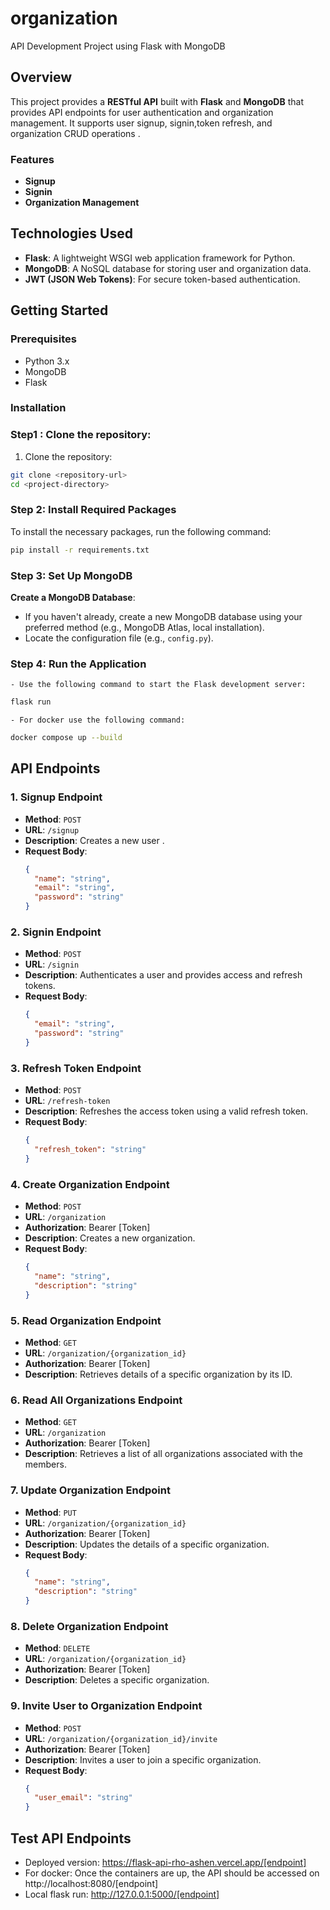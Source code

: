 # organization
API Development Project using Flask with MongoDB
## Overview
This project provides a **RESTful API** built with **Flask** and **MongoDB** that provides API endpoints for user authentication and organization management. It supports user signup, signin,token refresh, and organization CRUD operations .


### Features

- **Signup**
- **Signin**
- **Organization Management**

## Technologies Used

- **Flask**: A lightweight WSGI web application framework for Python.
- **MongoDB**: A NoSQL database for storing user and organization data.
- **JWT (JSON Web Tokens)**: For secure token-based authentication.

## Getting Started

### Prerequisites

- Python 3.x
- MongoDB
- Flask

### Installation
### Step1 : Clone the repository:
1. Clone the repository:
```bash
git clone <repository-url>
cd <project-directory>
```
### Step 2: Install Required Packages

To install the necessary packages, run the following command:
```bash
pip install -r requirements.txt
```
### Step 3: Set Up MongoDB
 **Create a MongoDB Database**:
   - If you haven't already, create a new MongoDB database using your preferred method (e.g., MongoDB Atlas, local installation).
   - Locate the configuration file (e.g., `config.py`).

### Step 4: Run the Application
    - Use the following command to start the Flask development server:
```bash
flask run
```
    - For docker use the following command:
```bash
docker compose up --build
```
## API Endpoints

### 1. Signup Endpoint

- **Method**: `POST`
- **URL**: `/signup`
- **Description**: Creates a new user .
- **Request Body**:
  ```json
  {
    "name": "string",
    "email": "string",
    "password": "string"
  }
    ```
### 2. Signin Endpoint

- **Method**: `POST`
- **URL**: `/signin`
- **Description**: Authenticates a user and provides access and refresh tokens.
- **Request Body**:
  ```json
  {
    "email": "string",
    "password": "string"
  }
    ```
### 3. Refresh Token Endpoint

- **Method**: `POST`
- **URL**: `/refresh-token`
- **Description**: Refreshes the access token using a valid refresh token.
- **Request Body**:
  ```json
  {
    "refresh_token": "string"
  }

### 4. Create Organization Endpoint

- **Method**: `POST`
- **URL**: `/organization`
- **Authorization**: Bearer [Token]
- **Description**: Creates a new organization.
- **Request Body**:
  ```json
  {
    "name": "string",
    "description": "string"
  }
    ```
### 5. Read Organization Endpoint

- **Method**: `GET`
- **URL**: `/organization/{organization_id}`
- **Authorization**: Bearer [Token]
- **Description**: Retrieves details of a specific organization by its ID.

### 6. Read All Organizations Endpoint

- **Method**: `GET`
- **URL**: `/organization`
- **Authorization**: Bearer [Token]
- **Description**: Retrieves a list of all organizations associated with the members.

### 7. Update Organization Endpoint

- **Method**: `PUT`
- **URL**: `/organization/{organization_id}`
- **Authorization**: Bearer [Token]
- **Description**: Updates the details of a specific organization.
- **Request Body**:
  ```json
  {
    "name": "string",
    "description": "string"
  }

### 8. Delete Organization Endpoint

- **Method**: `DELETE`
- **URL**: `/organization/{organization_id}`
- **Authorization**: Bearer [Token]
- **Description**: Deletes a specific organization.

### 9. Invite User to Organization Endpoint

- **Method**: `POST`
- **URL**: `/organization/{organization_id}/invite`
- **Authorization**: Bearer [Token]
- **Description**: Invites a user to join a specific organization.
- **Request Body**:
  ```json
  {
    "user_email": "string"
  }

## Test API Endpoints

- Deployed version: https://flask-api-rho-ashen.vercel.app/[endpoint]
- For docker: Once the containers are up, the API should be accessed on http://localhost:8080/[endpoint]
- Local flask run: http://127.0.0.1:5000/[endpoint]
